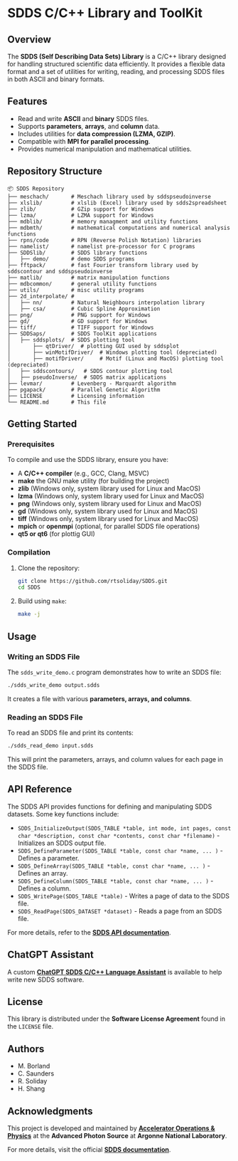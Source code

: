 # SDDS C/C++ Library and ToolKit

## Overview
The **SDDS (Self Describing Data Sets) Library** is a C/C++ library designed for handling structured scientific data efficiently. It provides a flexible data format and a set of utilities for writing, reading, and processing SDDS files in both ASCII and binary formats.

## Features
- Read and write **ASCII** and **binary** SDDS files.
- Supports **parameters**, **arrays**, and **column** data.
- Includes utilities for **data compression (LZMA, GZIP)**.
- Compatible with **MPI for parallel processing**.
- Provides numerical manipulation and mathematical utilities.

## Repository Structure
```
📦 SDDS Repository
├── meschach/       # Meschach library used by sddspseudoinverse
├── xlslib/         # xlslib (Excel) library used by sdds2spreadsheet
├── zlib/           # GZip support for Windows
├── lzma/           # LZMA support for Windows
├── mdblib/         # memory managment and utility functions
├── mdbmth/         # mathematical computations and numerical analysis functions
├── rpns/code       # RPN (Reverse Polish Notation) libraries
├── namelist/       # namelist pre-processor for C programs
├── SDDSlib/        # SDDS library functions
│   ├── demo/       # demo SDDS programs
├── fftpack/        # fast Fourier transform library used by sddscontour and sddspseudoinverse
├── matlib/         # matrix manipulation functions
├── mdbcommon/      # general utility functions
├── utils/          # misc utility programs
├── 2d_interpolate/ #
│   ├── nn/         # Natural Neighbours interpolation library
│   ├── csa/        # Cubic Spline Approximation
├── png/            # PNG support for Windows
├── gd/             # GD support for Windows
├── tiff/           # TIFF support for Windows
├── SDDSaps/        # SDDS ToolKit applications
│   ├── sddsplots/  # SDDS plotting tool
│       ├── qtDriver/  # plotting GUI used by sddsplot
│       ├── winMotifDriver/  # Windows plotting tool (depreciated)
│       ├── motifDriver/     # Motif (Linux and MacOS) plotting tool (depreciated)
│   ├── sddscontours/   # SDDS contour plotting tool
│   ├── pseudoInverse/  # SDDS matrix applications
├── levmar/         # Levenberg - Marquardt algorithm
├── pgapack/        # Parallel Genetic Algorithm
├── LICENSE         # Licensing information
└── README.md       # This file
```

## Getting Started

### Prerequisites
To compile and use the SDDS library, ensure you have:
- A **C/C++ compiler** (e.g., GCC, Clang, MSVC)
- **make** the GNU make utility (for building the project)
- **zlib** (Windows only, system library used for Linux and MacOS)
- **lzma** (Windows only, system library used for Linux and MacOS)
- **png** (Windows only, system library used for Linux and MacOS)
- **gd** (Windows only, system library used for Linux and MacOS)
- **tiff** (Windows only, system library used for Linux and MacOS)
- **mpich** or **openmpi** (optional, for parallel SDDS file operations)
- **qt5 or qt6** (for plottig GUI)


### Compilation
1. Clone the repository:
   ```sh
   git clone https://github.com/rtsoliday/SDDS.git
   cd SDDS
   ```
2. Build using `make`:
   ```sh
   make -j
   ```


## Usage

### Writing an SDDS File
The `sdds_write_demo.c` program demonstrates how to write an SDDS file:
```sh
./sdds_write_demo output.sdds
```
It creates a file with various **parameters, arrays, and columns**.

### Reading an SDDS File
To read an SDDS file and print its contents:
```sh
./sdds_read_demo input.sdds
```
This will print the parameters, arrays, and column values for each page in the SDDS file.

## API Reference
The SDDS API provides functions for defining and manipulating SDDS datasets. Some key functions include:
- `SDDS_InitializeOutput(SDDS_TABLE *table, int mode, int pages, const char *description, const char *contents, const char *filename)` - Initializes an SDDS output file.
- `SDDS_DefineParameter(SDDS_TABLE *table, const char *name, ... )` - Defines a parameter.
- `SDDS_DefineArray(SDDS_TABLE *table, const char *name, ... )` - Defines an array.
- `SDDS_DefineColumn(SDDS_TABLE *table, const char *name, ... )` - Defines a column.
- `SDDS_WritePage(SDDS_TABLE *table)` - Writes a page of data to the SDDS file.
- `SDDS_ReadPage(SDDS_DATASET *dataset)` - Reads a page from an SDDS file.

For more details, refer to the **[SDDS API documentation](https://ops.aps.anl.gov/manuals/SDDSlib/html/files.html)**.

## ChatGPT Assistant
A custom **[ChatGPT SDDS C/C++ Language Assistant](https://chatgpt.com/g/g-67376bce92308190a01b7056cdd3d74a-sdds-c-c-language-assistant)** is available to help write new SDDS software.

## License
This library is distributed under the **Software License Agreement** found in the `LICENSE` file.

## Authors
- M. Borland
- C. Saunders
- R. Soliday
- H. Shang

## Acknowledgments
This project is developed and maintained by **[Accelerator Operations & Physics](https://www.aps.anl.gov/Accelerator-Operations-Physics)** at the **Advanced Photon Source** at **Argonne National Laboratory**.

For more details, visit the official **[SDDS documentation](https://www.aps.anl.gov/Accelerator-Operations-Physics/Documentation)**.

